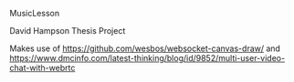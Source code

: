 MusicLesson

David Hampson Thesis Project

Makes use of https://github.com/wesbos/websocket-canvas-draw/ and https://www.dmcinfo.com/latest-thinking/blog/id/9852/multi-user-video-chat-with-webrtc
